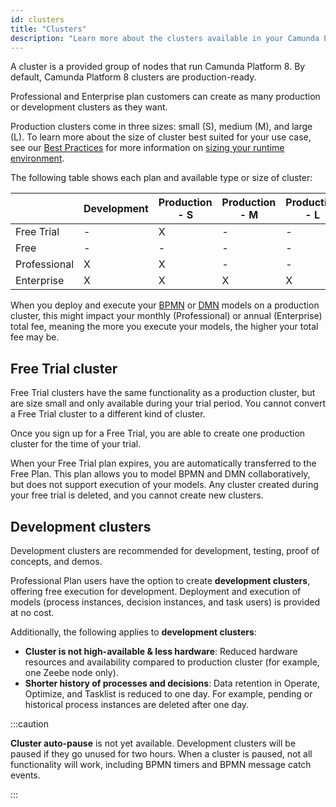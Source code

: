 ```yaml
---
id: clusters
title: "Clusters"
description: "Learn more about the clusters available in your Camunda Platform 8 plan."
---
```


A cluster is a provided group of nodes that run Camunda Platform 8. By default, Camunda Platform 8 clusters are production-ready.

Professional and Enterprise plan customers can create as many production or development clusters as they want.

Production clusters come in three sizes: small (S), medium (M), and large (L). To learn more about the size of cluster best suited for your use case, see our [Best Practices](/components/best-practices/best-practices-overview.md) for more information on [sizing your runtime environment](/components/best-practices/architecture/sizing-your-environment.md#sizing-your-runtime-environment).

The following table shows each plan and available type or size of cluster:

|              | Development | Production - S | Production - M | Production - L |
| ------------ | ----------- | -------------- | -------------- | -------------- |
| Free Trial   | \-          | X              | \-             | \-             |
| Free         | \-          | \-             | \-             | \-             |
| Professional | X           | X              | \-             | \-             |
| Enterprise   | X           | X              | X              | X              |

When you deploy and execute your [BPMN](/components/modeler/bpmn/bpmn.md) or [DMN](/components/modeler/dmn/dmn.md) models on a production cluster, this might impact your monthly (Professional) or annual (Enterprise) total fee, meaning the more you execute your models, the higher your total fee may be.

## Free Trial cluster

Free Trial clusters have the same functionality as a production cluster, but are size small and only available during your trial period. You cannot convert a Free Trial cluster to a different kind of cluster.

Once you sign up for a Free Trial, you are able to create one production cluster for the time of your trial.

When your Free Trial plan expires, you are automatically transferred to the Free Plan. This plan allows you to model BPMN and DMN collaboratively, but does not support execution of your models. Any cluster created during your free trial is deleted, and you cannot create new clusters.

## Development clusters

Development clusters are recommended for development, testing, proof of concepts, and demos.

Professional Plan users have the option to create **development clusters**, offering free execution for development. Deployment and execution of models (process instances, decision instances, and task users) is provided at no cost.

Additionally, the following applies to **development clusters**:

- **Cluster is not high-available & less hardware**: Reduced hardware resources and availability compared to production cluster (for example, one Zeebe node only).
- **Shorter history of processes and decisions**: Data retention in Operate, Optimize, and Tasklist is reduced to one day. For example, pending or historical process instances are deleted after one day.

:::caution

**Cluster auto-pause** is not yet available. Development clusters will be paused if they go unused for two hours. When a cluster is paused, not all functionality will work, including BPMN timers and BPMN message catch events.

:::
